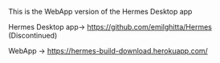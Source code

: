 This is the WebApp version of the Hermes Desktop app 

Hermes Desktop app-> https://github.com/emilghitta/Hermes (Discontinued)

WebApp -> https://hermes-build-download.herokuapp.com/
